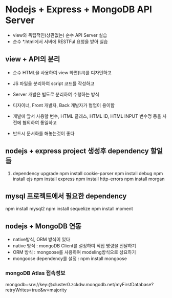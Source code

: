 # Nodejs + Express + MongoDB API Server
- view와 독립적인(상관없는) 순수 API Server 실습
- 순수 \*.html에서 서버에 RESTFul 요청을 받아 실습

## view + API의 분리
- 순수 HTML을 사용하여 view 화면(UI)를 디자인하고
- JS 파일을 분리하여 script 코드를 작성하고
- Server 개발은 별도로 분리하여 수행하는 방식
- 디자이너, Front 개발자, Back 개발자가 협업이 용이함

- 개발에 앞서 사용할 변수, HTML 클래스, HTML ID, HTML INPUT
변수명 등을 사전에 협의하여 통일하고
- 반드시 문서화를 해놓는것이 좋다

## nodejs + express project 생성후 dependency 할일 들

1. dependency upgrade
npm install cookie-parser
npm install debug
npm install ejs
npm install express
npm install http-errors
npm install morgan

## mysql 프로젝트에서 필요한 dependency
npm install mysql2
npm install sequelize
npm install moment

## nodejs + MongoDB 연동
- native방식, ORM 방식이 있다
- native 방식 : mongoDB Client를 설정하여 직접 명령을 전달하기
- ORM 방식 : mongoose를 사용하여 modeling방식으로 상요하기
- mongoose dependency를 설정 : npm install mongoose

### mongoDB Atlas 접속정보

mongodb+srv://key:<password>@cluster0.zckdw.mongodb.net/myFirstDatabase?retryWrites=true&w=majority
